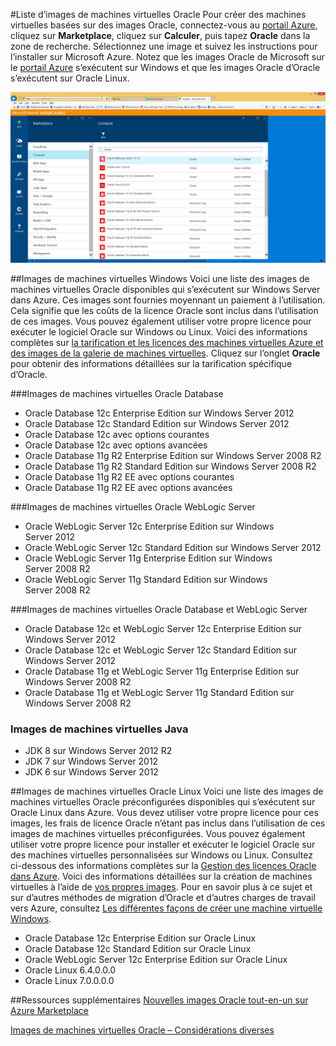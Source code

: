 <properties title="List of Oracle virtual machine images"
pageTitle="Liste d’images de machines virtuelles Oracle"
description="Obtenez la liste des images Oracle de la galerie Azure et apprenez à créer une machine virtuelle Oracle basée sur une de ces images."
services="virtual-machines"
documentationCenter=""
authors="bbenz"
manager=""
editor=""
tags=""/>

<tags
ms.service="virtual-machines"
ms.devlang="na"
ms.topic="article"
ms.tgt_pltfrm="na"
ms.workload="infrastructure-services"
ms.date="06/22/2015"
ms.author="bbenz" />

#Liste d’images de machines virtuelles Oracle
Pour créer des machines virtuelles basées sur des images Oracle, connectez-vous au [portail Azure](https://ms.portal.azure.com/), cliquez sur **Marketplace**, cliquez sur **Calculer**, puis tapez **Oracle** dans la zone de recherche. Sélectionnez une image et suivez les instructions pour l’installer sur Microsoft Azure. Notez que les images Oracle de Microsoft sur le [portail Azure](https://ms.portal.azure.com/) s’exécutent sur Windows et que les images Oracle d’Oracle s’exécutent sur Oracle Linux.

![](media/virtual-machines-oracle-list-oracle-virtual-machine-images/image1.png)

##Images de machines virtuelles Windows
Voici une liste des images de machines virtuelles Oracle disponibles qui s’exécutent sur Windows Server dans Azure. Ces images sont fournies moyennant un paiement à l’utilisation. Cela signifie que les coûts de la licence Oracle sont inclus dans l’utilisation de ces images. Vous pouvez également utiliser votre propre licence pour exécuter le logiciel Oracle sur Windows ou Linux. Voici des informations complètes sur [la tarification et les licences des machines virtuelles Azure et des images de la galerie de machines virtuelles](http://azure.microsoft.com/pricing/details/virtual-machines/#oracle-software). Cliquez sur l’onglet **Oracle** pour obtenir des informations détaillées sur la tarification spécifique d’Oracle.

###Images de machines virtuelles Oracle Database
- Oracle Database 12c Enterprise Edition sur Windows Server 2012
- Oracle Database 12c Standard Edition sur Windows Server 2012
- Oracle Database 12c avec options courantes
- Oracle Database 12c avec options avancées
- Oracle Database 11g R2 Enterprise Edition sur Windows Server 2008 R2
- Oracle Database 11g R2 Standard Edition sur Windows Server 2008 R2
- Oracle Database 11g R2 EE avec options courantes
- Oracle Database 11g R2 EE avec options avancées  

###Images de machines virtuelles Oracle WebLogic Server
- Oracle WebLogic Server 12c Enterprise Edition sur Windows Server 2012
- Oracle WebLogic Server 12c Standard Edition sur Windows Server 2012
- Oracle WebLogic Server 11g Enterprise Edition sur Windows Server 2008 R2
- Oracle WebLogic Server 11g Standard Edition sur Windows Server 2008 R2  

###Images de machines virtuelles Oracle Database et WebLogic Server  
- Oracle Database 12c et WebLogic Server 12c Enterprise Edition sur Windows Server 2012
- Oracle Database 12c et WebLogic Server 12c Standard Edition sur Windows Server 2012
- Oracle Database 11g et WebLogic Server 11g Enterprise Edition sur Windows Server 2008 R2
- Oracle Database 11g et WebLogic Server 11g Standard Edition sur Windows Server 2008 R2

### Images de machines virtuelles Java
-	JDK 8 sur Windows Server 2012 R2
-	JDK 7 sur Windows Server 2012
-	JDK 6 sur Windows Server 2012


##Images de machines virtuelles Oracle Linux
Voici une liste des images de machines virtuelles Oracle préconfigurées disponibles qui s’exécutent sur Oracle Linux dans Azure. Vous devez utiliser votre propre licence pour ces images, les frais de licence Oracle n’étant pas inclus dans l’utilisation de ces images de machines virtuelles préconfigurées. Vous pouvez également utiliser votre propre licence pour installer et exécuter le logiciel Oracle sur des machines virtuelles personnalisées sur Windows ou Linux. Consultez ci-dessous des informations complètes sur la [Gestion des licences Oracle dans Azure](http://www.oracle.com/technetwork/topics/cloud/faq-1963009.html#support). Voici des informations détaillées sur la création de machines virtuelles à l’aide de [vos propres images](virtual-machines-create-upload-vhd-windows-server.md). Pour en savoir plus à ce sujet et sur d’autres méthodes de migration d’Oracle et d’autres charges de travail vers Azure, consultez [Les différentes façons de créer une machine virtuelle Windows](virtual-machines-windows-choices-create-vm.md).

- Oracle Database 12c Enterprise Edition sur Oracle Linux
- Oracle Database 12c Standard Edition sur Oracle Linux
- Oracle WebLogic Server 12c Enterprise Edition sur Oracle Linux
- Oracle Linux 6.4.0.0.0
- Oracle Linux 7.0.0.0.0

##Ressources supplémentaires
[Nouvelles images Oracle tout-en-un sur Azure Marketplace](https://msopentech.com/blog/2015/02/19/new-one-oracle-images-azure-marketplace/)

[Images de machines virtuelles Oracle – Considérations diverses](#miscellaneous-considerations-for-oracle-virtual-machine-images-new-article)

<!---HONumber=August15_HO6-->